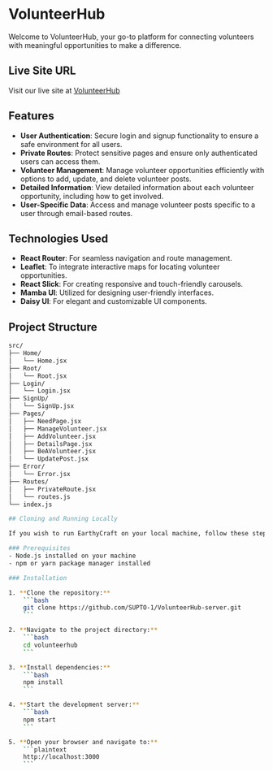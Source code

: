 # VolunteerHub

Welcome to VolunteerHub, your go-to platform for connecting volunteers with meaningful opportunities to make a difference.

## Live Site URL
Visit our live site at [VolunteerHub](https://volunteerhub-f67d8.web.app/)

## Features
- **User Authentication**: Secure login and signup functionality to ensure a safe environment for all users.
- **Private Routes**: Protect sensitive pages and ensure only authenticated users can access them.
- **Volunteer Management**: Manage volunteer opportunities efficiently with options to add, update, and delete volunteer posts.
- **Detailed Information**: View detailed information about each volunteer opportunity, including how to get involved.
- **User-Specific Data**: Access and manage volunteer posts specific to a user through email-based routes.

## Technologies Used
- **React Router**: For seamless navigation and route management.
- **Leaflet**: To integrate interactive maps for locating volunteer opportunities.
- **React Slick**: For creating responsive and touch-friendly carousels.
- **Mamba UI**: Utilized for designing user-friendly interfaces.
- **Daisy UI**: For elegant and customizable UI components.

## Project Structure
```bash
src/
├── Home/
│   └── Home.jsx
├── Root/
│   └── Root.jsx
├── Login/
│   └── Login.jsx
├── SignUp/
│   └── SignUp.jsx
├── Pages/
│   ├── NeedPage.jsx
│   ├── ManageVolunteer.jsx
│   ├── AddVolunteer.jsx
│   ├── DetailsPage.jsx
│   ├── BeAVolunteer.jsx
│   └── UpdatePost.jsx
├── Error/
│   └── Error.jsx
├── Routes/
│   ├── PrivateRoute.jsx
│   └── routes.js
└── index.js

## Cloning and Running Locally

If you wish to run EarthyCraft on your local machine, follow these steps:

### Prerequisites
- Node.js installed on your machine
- npm or yarn package manager installed

### Installation

1. **Clone the repository:**
    ```bash
    git clone https://github.com/SUPTO-1/VolunteerHub-server.git
    ```

2. **Navigate to the project directory:**
    ```bash
    cd volunteerhub
    ```

3. **Install dependencies:**
    ```bash
    npm install
    ```

4. **Start the development server:**
    ```bash
    npm start
    ```

5. **Open your browser and navigate to:**
    ```plaintext
    http://localhost:3000
    ```


